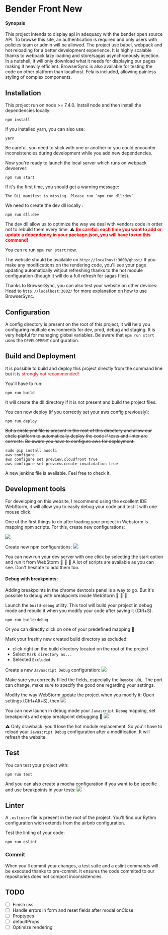 # Bender Front New

#### Synopsis

This project intends to display api in adequacy with the bender open source API.
To browse this site, an authentication is required and only users with policies team or admin will be allowed.
The project use babel, webpack and hot reloading for a better development experience.
It is highly scalable thanks to webpack lazy loading and store/sagas asynchronously injection.
In a nutshell, it will only download what it needs for displaying our pages making it heavily efficient.
BrowserSync is also available for testing the code on other platform than localhost.
Fela is included, allowing painless styling of complex components.

## Installation

This project run on node >= 7.4.0.
Install node and then install the dependencies locally:

```shell
npm install
```

If you installed yarn, you can also use:
```shell
yarn
```

Be careful, you need to stick with one or another or you could encounter inconsistencies during development while you add new dependencies.

Now you're ready to launch the local server which runs on webpack devserver:

```shell
npm run start
```

If it's the first time, you should get a warning message:
    
    The DLL manifest is missing. Please run `npm run dll:dev`

We need to create the dev dll locally :
```shell
npm run dll:dev
```

The dev dll allow us to optimize the way we deal with vendors code in order not to rebuild them every time.
:warning: **<span style="color:red">Be careful: each time you want to add or update a dependency in your package.json, you will have to run this command!</span>**

You can re run `npm run start` now.

The website should be available on `http://localhost:3000/ghost/`
If you make any modifications on the rendering code, you'll see your page updating automatically witjout refreshing thanks to the hot module configuration (though it will do a full refresh for sagas files).

Thanks to BrowserSync, you can also test your website on other devices:
Head to `http://localhost:3002/` for more explanation on how to use BrowserSync.

## Configuration

A config directory is present on the root of this project, it will help you configuring multiple environments for dev, prod, debug and staging. 
It is very helpful for managing global variables.
Be aware that `npm run start` uses the `DEVELOPMENT` configuration.

## Build and Deployment

It is possible to build and deploy this project directly from the command line but it is <span style="color:red">strongly not recommended!</span>

You'll have to run:
```shell
npm run build
```
It will create the dll directory if it is not present and build the project files.

You can now deploy (if you correctly set your aws config previously):
```shell
npm run deploy
```

~~But a circle.yml file is present in the root of this directory and allow our circle platform to automatically deploy the code if tests and linter are corrects.~~
~~Be aware you have to configure aws for deployment:~~
```shell
sudo pip install awscli
aws configure
aws configure set preview.cloudfront true
aws configure set preview.create-invalidation true
```

A new jenkins file is available. Feel free to check it.


## Development tools

For developing on this website, I recommend using the excellent IDE  WebStorm, it will allow you to easily debug your code and test it with one mouse click.

One of the first things to do after loading your project in Webstorm is mapping npm scripts.
For this, create new configurations:

<img src="./assets/img/new configurations.png" />

Create new npm configurations:
<img src="./assets/img/npm configurations.png" />

You can now run your dev server with one click by selecting the start option and run it from WebStorm :tada: :tada: :tada:
A lot of scripts are available as you can see. Don't hesitate to add them too.

#### Debug with breakpoints:

Adding breakpoints in the chrome devtools panel is a way to go.
But it's possible to debug with breakpoints inside WebStorm :tada: :tada: :tada:

Launch the `build-debug` utility. This tool will build your project in debug mode and rebuild it when you modify your code after saving it (Ctrl+S).
```shell
npm run build:debug
```
Or you can directly click on one of your predefined mapping :rocket:

Mark your freshly new created build directory as excluded:
- click right on the build directory located on the root of the project
- Select `Mark directory as...`
- Selected `Excluded`

Create a new `Javascript Debug` configuration:
<img src="./assets/img/config debug.png" />

Make sure you correctly filled the fields, especially the `Remote URL`. The port can change, make sure to specify the good one regarding your settings.

Modify the way WebStorm update the project when you modify it:
Open settings (Ctrl+Alt+S), then
<img src="./assets/img/config no reload.png"/>

You can now launch in debug mode your `Javascript Debug` mapping, set breakpoints and enjoy breakpoint debugging :tada:
<img src="./assets/img/port.png"/>

:warning: Only drawback: you'll lose the hot module replacement.
So you'll have to reload your `Javascript Debug` configuration after a modification.
It will refresh the website.

## Test

You can test your project with:
```shell
npm run test
```

And you can also create a mocha configuration if you want to be specific and use breakpoints in your tests:
<img src="./assets/img/config test.png" />

## Linter   

A `.eslintrc` file is present in the root of the project.
You'll find our Rythm configuration wich extends from the airbnb configuration.

Test the linting of your code:
```shell
npm run eslint
```

### Commit

When you'll commit your changes, a test suite and a eslint commands will be executed thanks to pre-commit.
It ensures the code commited to our repositories does not comport inconsistencies.
 
## TODO

- [ ] Finish css
- [ ] Handle errors in form and reset fields after modal onClose
- [ ] Proptypes
- [ ] defaultProps
- [ ] Optimize rendering
